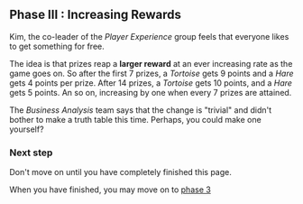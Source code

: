 ## Phase III : Increasing Rewards

Kim, the co-leader of the _Player Experience_ group feels that everyone likes to get something for free.

The idea is that prizes reap a __larger reward__ at an ever increasing rate as the game goes on.  So after the first 7 prizes, a _Tortoise_ gets 9 points and a _Hare_ gets 4 points per prize.  After 14 prizes, a _Tortoise_ gets 10 points, and a _Hare_ gets 5 points.  An so on, increasing by one when every 7 prizes are attained.

The _Business Analysis_ team says that the change is "trivial" and didn't bother to make a truth table this time.  Perhaps, you could make one yourself?

### Next step

Don't move on until you have completely finished this page.

When you have finished, you may move on to [phase 3](phase3)